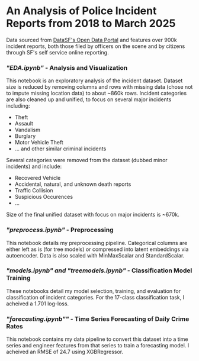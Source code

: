 # An Analysis of Police Incident Reports from 2018 to March 2025

Data sourced from [DataSF's Open Data Portal](https://data.sfgov.org/Public-Safety/Police-Department-Incident-Reports-2018-to-Present/wg3w-h783/about_data) and features over 900k incident reports, both those filed by officers on the scene and by citizens through SF's self service online reporting.
 
### ***"EDA.ipynb"* - Analysis and Visualization**
This notebook is an exploratory analysis of the incident dataset. Dataset size is reduced by removing columns and rows with missing data (chose not to impute missing location data) to about ~860k rows. Incident categories are also cleaned up and unified, to focus on several major incidents including:
- Theft
- Assault
- Vandalism
- Burglary
- Motor Vehicle Theft
- ... and other similar criminal incidents

Several categories were removed from the dataset (dubbed minor incidents) and include:
- Recovered Vehicle
- Accidental, natural, and unknown death reports
- Traffic Collision
- Suspicious Occurences 
- ... 

Size of the final unified dataset with focus on major incidents is ~670k.   

### ***"preprocess.ipynb"* - Preprocessing**
This notebook details my preprocessing pipeline. Categorical columns are either left as is (for tree models) or compressed into latent embeddings via autoencoder. Data is also scaled with MinMaxScalar and StandardScalar.  

### ***"models.ipynb" and "treemodels.ipynb"* - Classification Model Training**
These notebooks detail my model selection, training, and evaluation for classification of incident categories. For the 17-class classification task, I acheived a 1.701 log-loss.   

### ***"forecasting.ipynb""* - Time Series Forecasting of Daily Crime Rates**
This notebook contains my data pipeline to convert this dataset into a time series and engineer features from that series to train a forecasting model. I acheived an RMSE of 24.7 using XGBRegressor.